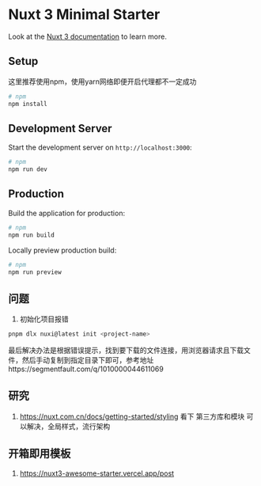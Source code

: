 # Nuxt 3 Minimal Starter

Look at the [Nuxt 3 documentation](https://nuxt.com.cn/docs/getting-started/configuration) to learn more.

## Setup

这里推荐使用npm，使用yarn网络即便开启代理都不一定成功

```bash
# npm
npm install
```

## Development Server

Start the development server on `http://localhost:3000`:

```bash
# npm
npm run dev

```

## Production

Build the application for production:

```bash
# npm
npm run build
```

Locally preview production build:

```bash
# npm
npm run preview
```

## 问题

1. 初始化项目报错

```bash
pnpm dlx nuxi@latest init <project-name>
```
最后解决办法是根据错误提示，找到要下载的文件连接，用浏览器请求且下载文件，然后手动复制到指定目录下即可，参考地址https://segmentfault.com/q/1010000044611069


## 研究
1. https://nuxt.com.cn/docs/getting-started/styling 看下 第三方库和模块
可以解决，全局样式，流行架构


## 开箱即用模板
1. https://nuxt3-awesome-starter.vercel.app/post
